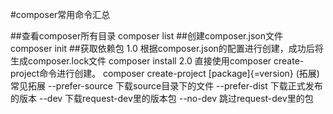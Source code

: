 #composer常用命令汇总

##查看composer所有目录
	composer list
##创建composer.json文件
	composer init
##获取依赖包
1.0 根据composer.json的配置进行创建，成功后将生成composer.lock文件
	composer install 
2.0 直接使用composer create-project命令进行创建。
	composer create-project [package]{=version} (拓展)
常见拓展
    --prefer-source 下载source目录下的文件
    --prefer-dist   下载正式发布的版本
    --dev           下载request-dev里的版本包
    --no-dev        跳过request-dev里的包
    